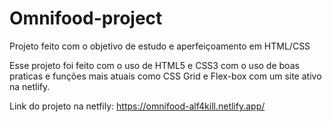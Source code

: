 # Omnifood-project
Projeto feito com o objetivo de estudo e aperfeiçoamento em HTML/CSS

Esse projeto foi feito com o uso de HTML5 e CSS3 com o uso de boas praticas e funções mais atuais como CSS Grid e Flex-box com um site ativo na netlify.

Link do projeto na netfily: https://omnifood-alf4kill.netlify.app/

